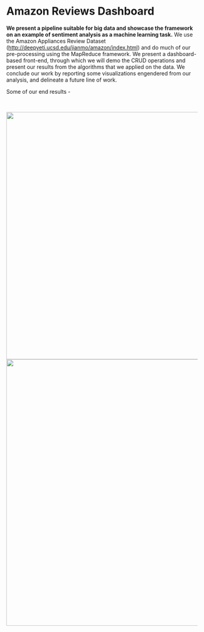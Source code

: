 # Amazon Reviews Dashboard

**We present a pipeline suitable for big data and showcase the framework on an example of sentiment analysis as a machine learning task.** We use the Amazon Appliances Review Dataset (http://deepyeti.ucsd.edu/jianmo/amazon/index.html) and do much of our pre-processing using the MapReduce framework. We present a dashboard-based front-end, through which we will demo the CRUD operations and present our results from the algorithms that we applied on the data. We conclude our work by reporting some visualizations engendered from our analysis, and delineate a future line of work. 

Some of our end results - 

</br>

<p float="left">
  <img src="https://github.com/27rg5/Sentiment-Analysis-using-Machine-Learning/blob/master/img2.png" width="650" />
  </br>
  <img src="https://github.com/27rg5/Sentiment-Analysis-using-Machine-Learning/blob/master/img1.png" width="700" />
</p>
